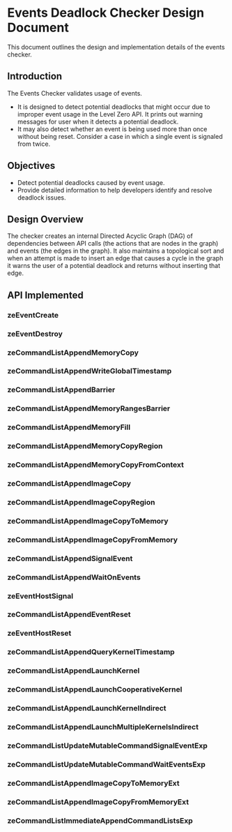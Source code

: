 # Events Deadlock Checker Design Document
This document outlines the design and implementation details of the events checker.

## Introduction
The Events Checker validates usage of events. 
- It is designed to detect potential deadlocks that might occur due to improper event usage in the Level Zero API. It prints out warning messages for user when it detects a potential deadlock.
- It may also detect whether an event is being used more than once without being reset. Consider a case in which a single event is signaled from twice.

## Objectives
- Detect potential deadlocks caused by event usage.
- Provide detailed information to help developers identify and resolve deadlock issues.

## Design Overview
The checker creates an internal Directed Acyclic Graph (DAG) of dependencies between API calls (the actions that are nodes in the graph) and events (the edges in the graph). It also maintains a topological sort and when an attempt is made to insert an edge that causes a cycle in the graph it warns the user of a potential deadlock and returns without inserting that edge.

## API Implemented
### zeEventCreate
### zeEventDestroy
### zeCommandListAppendMemoryCopy
### zeCommandListAppendWriteGlobalTimestamp
### zeCommandListAppendBarrier
### zeCommandListAppendMemoryRangesBarrier
### zeCommandListAppendMemoryFill
### zeCommandListAppendMemoryCopyRegion
### zeCommandListAppendMemoryCopyFromContext
### zeCommandListAppendImageCopy
### zeCommandListAppendImageCopyRegion
### zeCommandListAppendImageCopyToMemory
### zeCommandListAppendImageCopyFromMemory
### zeCommandListAppendSignalEvent
### zeCommandListAppendWaitOnEvents
### zeEventHostSignal
### zeCommandListAppendEventReset
### zeEventHostReset
### zeCommandListAppendQueryKernelTimestamp
### zeCommandListAppendLaunchKernel
### zeCommandListAppendLaunchCooperativeKernel
### zeCommandListAppendLaunchKernelIndirect
### zeCommandListAppendLaunchMultipleKernelsIndirect
### zeCommandListUpdateMutableCommandSignalEventExp
### zeCommandListUpdateMutableCommandWaitEventsExp
### zeCommandListAppendImageCopyToMemoryExt
### zeCommandListAppendImageCopyFromMemoryExt
### zeCommandListImmediateAppendCommandListsExp
